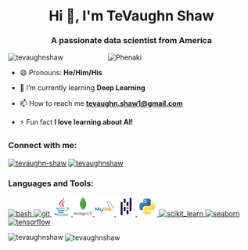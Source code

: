 
<h1 align="center">Hi 👋, I'm TeVaughn Shaw</h1>
<h3 align="center">A passionate data scientist from America</h3>
<img align="right" alt="Phenaki" width="300" src="https://upload.wikimedia.org/wikipedia/commons/thumb/a/a2/Phenakistoscope_3g07690a.gif/480px-Phenakistoscope_3g07690a.gif">
<p align="left"> <img src="https://komarev.com/ghpvc/?username=tevaughnshaw&label=Profile%20views&color=0e75b6&style=flat" alt="tevaughnshaw" /> </p>

- 😄 Pronouns: **He/Him/His**

- 🌱 I’m currently learning **Deep Learning**

- 📫 How to reach me **tevaughn.shaw1@gmail.com**

- ⚡ Fun fact **I love learning about AI!**

<h3 align="left">Connect with me:</h3>
<p align="left">
<a href="https://linkedin.com/in/tevaughn-shaw" target="blank"><img align="center" src="https://raw.githubusercontent.com/rahuldkjain/github-profile-readme-generator/master/src/images/icons/Social/linked-in-alt.svg" alt="tevaughn-shaw" height="30" width="40" /></a>
<a href="https://instagram.com/tevaughnshaw" target="blank"><img align="center" src="https://raw.githubusercontent.com/rahuldkjain/github-profile-readme-generator/master/src/images/icons/Social/instagram.svg" alt="tevaughnshaw" height="30" width="40" /></a>
</p>

<h3 align="left">Languages and Tools:</h3>
<p align="left"> <a href="https://www.gnu.org/software/bash/" target="_blank" rel="noreferrer"> <img src="https://www.vectorlogo.zone/logos/gnu_bash/gnu_bash-icon.svg" alt="bash" width="40" height="40"/> </a> <a href="https://git-scm.com/" target="_blank" rel="noreferrer"> <img src="https://www.vectorlogo.zone/logos/git-scm/git-scm-icon.svg" alt="git" width="40" height="40"/> </a> <a href="https://www.java.com" target="_blank" rel="noreferrer"> <img src="https://raw.githubusercontent.com/devicons/devicon/master/icons/java/java-original.svg" alt="java" width="40" height="40"/> </a> <a href="https://www.mongodb.com/" target="_blank" rel="noreferrer"> <img src="https://raw.githubusercontent.com/devicons/devicon/master/icons/mongodb/mongodb-original-wordmark.svg" alt="mongodb" width="40" height="40"/> </a> <a href="https://www.mysql.com/" target="_blank" rel="noreferrer"> <img src="https://raw.githubusercontent.com/devicons/devicon/master/icons/mysql/mysql-original-wordmark.svg" alt="mysql" width="40" height="40"/> </a> <a href="https://pandas.pydata.org/" target="_blank" rel="noreferrer"> <img src="https://raw.githubusercontent.com/devicons/devicon/2ae2a900d2f041da66e950e4d48052658d850630/icons/pandas/pandas-original.svg" alt="pandas" width="40" height="40"/> </a> <a href="https://www.python.org" target="_blank" rel="noreferrer"> <img src="https://raw.githubusercontent.com/devicons/devicon/master/icons/python/python-original.svg" alt="python" width="40" height="40"/> </a> <a href="https://scikit-learn.org/" target="_blank" rel="noreferrer"> <img src="https://upload.wikimedia.org/wikipedia/commons/0/05/Scikit_learn_logo_small.svg" alt="scikit_learn" width="40" height="40"/> </a> <a href="https://seaborn.pydata.org/" target="_blank" rel="noreferrer"> <img src="https://seaborn.pydata.org/_images/logo-mark-lightbg.svg" alt="seaborn" width="40" height="40"/> </a> <a href="https://www.tensorflow.org" target="_blank" rel="noreferrer"> <img src="https://www.vectorlogo.zone/logos/tensorflow/tensorflow-icon.svg" alt="tensorflow" width="40" height="40"/> </a> </p>

<p><img align="left" src="https://github-readme-stats.vercel.app/api/top-langs?username=tevaughnshaw&show_icons=true&locale=en&layout=compact" alt="tevaughnshaw" /></p>

<p>&nbsp;<img align="center" src="https://github-readme-stats.vercel.app/api?username=tevaughnshaw&show_icons=true&locale=en" alt="tevaughnshaw" /></p>

